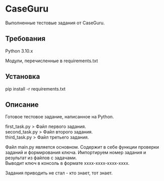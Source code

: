 # CaseGuru
Выполненные тестовые задания от CaseGuru.

## Требования
Python 3.10.x

Модули, перечисленные в requirements.txt

## Установка
pip install -r requirements.txt

## Описание
Готовое тестовое задание, написанное на Python.

first_task.py > Файл первого задания.<br />
second_task.py > Файл второго задания.<br />
third_task.py > Файл третьего задания.<br />


Файл main.py является основном. Содержит в себе функции проверки заданий и формирования ключа.
Импортируем номер задания и результат из файлов с задачами.<br />
Выводит ключ в консоль в формате xxxx-xxxx-xxxx-xxxx.

Задания приводить не стал - кто знает, тот знает.
